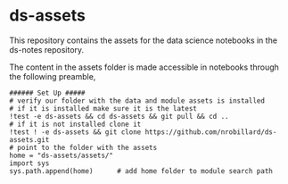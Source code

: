 # ds-assets
This repository contains the assets for the data science notebooks in the ds-notes repository.

The content in the assets folder is made accessible in notebooks through the following
preamble,
```
###### Set Up #####
# verify our folder with the data and module assets is installed
# if it is installed make sure it is the latest
!test -e ds-assets && cd ds-assets && git pull && cd ..
# if it is not installed clone it 
!test ! -e ds-assets && git clone https://github.com/nrobillard/ds-assets.git
# point to the folder with the assets
home = "ds-assets/assets/" 
import sys
sys.path.append(home)      # add home folder to module search path
```

